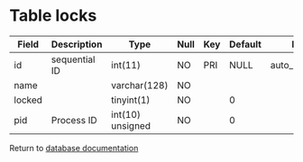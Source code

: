 Table locks
===========

| Field   | Description      | Type             | Null | Key | Default             | Extra          |
|---------|------------------|------------------|------|-----|---------------------|----------------|
| id      | sequential ID    | int(11)          | NO   | PRI | NULL                | auto_increment |
| name    |                  | varchar(128)     | NO   |     |                     |                |
| locked  |                  | tinyint(1)       | NO   |     | 0                   |                |
| pid     | Process ID       | int(10) unsigned | NO   |     | 0                   |                |

Return to [database documentation](help/database)
